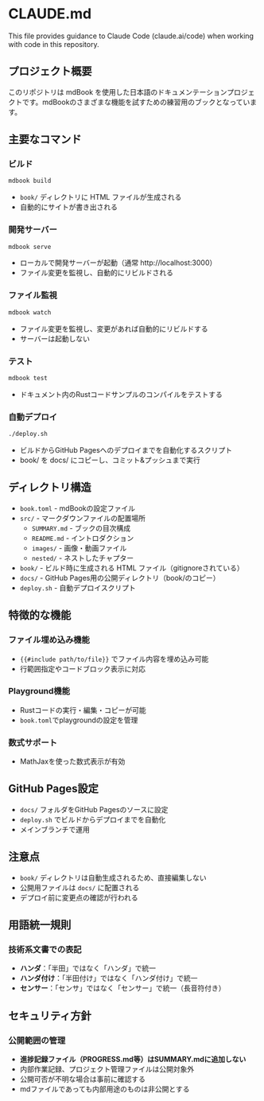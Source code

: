 # CLAUDE.md

This file provides guidance to Claude Code (claude.ai/code) when working with code in this repository.

## プロジェクト概要

このリポジトリは mdBook を使用した日本語のドキュメンテーションプロジェクトです。mdBookのさまざまな機能を試すための練習用のブックとなっています。

## 主要なコマンド

### ビルド
```bash
mdbook build
```
- `book/` ディレクトリに HTML ファイルが生成される
- 自動的にサイトが書き出される

### 開発サーバー
```bash
mdbook serve
```
- ローカルで開発サーバーが起動（通常 http://localhost:3000）
- ファイル変更を監視し、自動的にリビルドされる

### ファイル監視
```bash
mdbook watch
```
- ファイル変更を監視し、変更があれば自動的にリビルドする
- サーバーは起動しない

### テスト
```bash
mdbook test
```
- ドキュメント内のRustコードサンプルのコンパイルをテストする

### 自動デプロイ
```bash
./deploy.sh
```
- ビルドからGitHub Pagesへのデプロイまでを自動化するスクリプト
- book/ を docs/ にコピーし、コミット&プッシュまで実行

## ディレクトリ構造

- `book.toml` - mdBookの設定ファイル
- `src/` - マークダウンファイルの配置場所
  - `SUMMARY.md` - ブックの目次構成
  - `README.md` - イントロダクション
  - `images/` - 画像・動画ファイル
  - `nested/` - ネストしたチャプター
- `book/` - ビルド時に生成される HTML ファイル（gitignoreされている）
- `docs/` - GitHub Pages用の公開ディレクトリ（book/のコピー）
- `deploy.sh` - 自動デプロイスクリプト

## 特徴的な機能

### ファイル埋め込み機能
- `{{#include path/to/file}}` でファイル内容を埋め込み可能
- 行範囲指定やコードブロック表示に対応

### Playground機能
- Rustコードの実行・編集・コピーが可能
- `book.toml`でplaygroundの設定を管理

### 数式サポート
- MathJaxを使った数式表示が有効

## GitHub Pages設定

- `docs/` フォルダをGitHub Pagesのソースに設定
- `deploy.sh` でビルドからデプロイまでを自動化
- メインブランチで運用

## 注意点

- `book/` ディレクトリは自動生成されるため、直接編集しない
- 公開用ファイルは `docs/` に配置される
- デプロイ前に変更点の確認が行われる

## 用語統一規則

### 技術系文書での表記
- **ハンダ**：「半田」ではなく「ハンダ」で統一
- **ハンダ付け**：「半田付け」ではなく「ハンダ付け」で統一
- **センサー**：「センサ」ではなく「センサー」で統一（長音符付き）

## セキュリティ方針

### 公開範囲の管理
- **進捗記録ファイル（PROGRESS.md等）はSUMMARY.mdに追加しない**
- 内部作業記録、プロジェクト管理ファイルは公開対象外
- 公開可否が不明な場合は事前に確認する
- mdファイルであっても内部用途のものは非公開とする